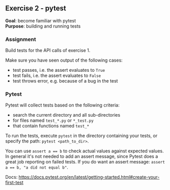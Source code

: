 ## Exercise 2 - pytest
**Goal**: become familiar with pytest  
**Purpose**: building and running tests

### Assignment
Build tests for the API calls of exercise 1.

Make sure you have seen output of the following cases:
- test passes, i.e. the assert evaluates to `True`
- test fails, i.e. the assert evaluates to `False`
- test throws error, e.g. because of a bug in the test

### Pytest
Pytest will collect tests based on the following criteria:
- search the current directory and all sub-directories
- for files named `test_*.py` or `*_test.py`
- that contain functions named `test_*`

To run the tests, execute `pytest` in the directory containing your tests,
or specify the path: `pytest <path_to_dir>`.

You can use `assert a == b` to check actual values against expected values.
In general it's not needed to add an assert message, since Pytest does a great job
reporting on failed tests. If you do want an assert message: `assert a == b, "a did not equal b"`.

Docs: https://docs.pytest.org/en/latest/getting-started.html#create-your-first-test